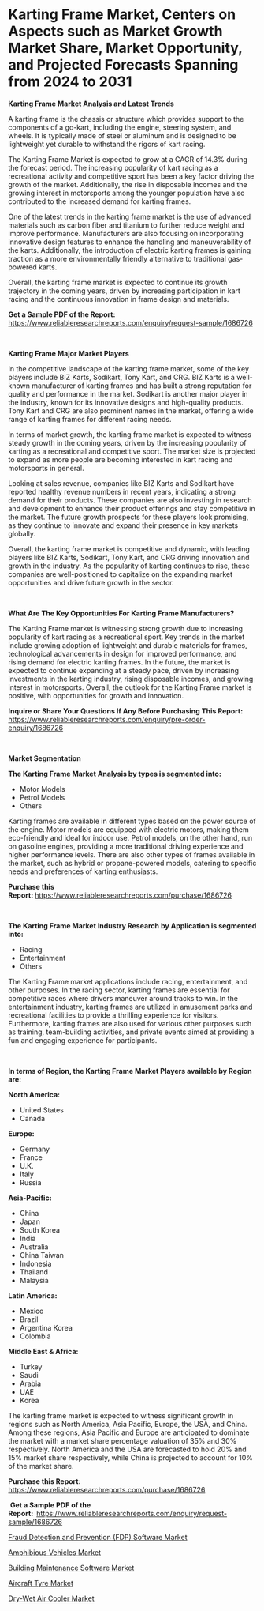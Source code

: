<p><h1>Karting Frame Market, Centers on Aspects such as Market Growth Market Share, Market Opportunity, and Projected Forecasts Spanning from 2024 to 2031</h1></p><p><strong>Karting Frame Market Analysis and Latest Trends</strong></p>
<p><p>A karting frame is the chassis or structure which provides support to the components of a go-kart, including the engine, steering system, and wheels. It is typically made of steel or aluminum and is designed to be lightweight yet durable to withstand the rigors of kart racing.</p><p>The Karting Frame Market is expected to grow at a CAGR of 14.3% during the forecast period. The increasing popularity of kart racing as a recreational activity and competitive sport has been a key factor driving the growth of the market. Additionally, the rise in disposable incomes and the growing interest in motorsports among the younger population have also contributed to the increased demand for karting frames.</p><p>One of the latest trends in the karting frame market is the use of advanced materials such as carbon fiber and titanium to further reduce weight and improve performance. Manufacturers are also focusing on incorporating innovative design features to enhance the handling and maneuverability of the karts. Additionally, the introduction of electric karting frames is gaining traction as a more environmentally friendly alternative to traditional gas-powered karts.</p><p>Overall, the karting frame market is expected to continue its growth trajectory in the coming years, driven by increasing participation in kart racing and the continuous innovation in frame design and materials.</p></p>
<p><strong>Get a Sample PDF of the Report:&nbsp;</strong> <a href="https://www.reliableresearchreports.com/enquiry/request-sample/1686726">https://www.reliableresearchreports.com/enquiry/request-sample/1686726</a></p>
<p>&nbsp;</p>
<p><strong>Karting Frame Major Market Players</strong></p>
<p><p>In the competitive landscape of the karting frame market, some of the key players include BIZ Karts, Sodikart, Tony Kart, and CRG. BIZ Karts is a well-known manufacturer of karting frames and has built a strong reputation for quality and performance in the market. Sodikart is another major player in the industry, known for its innovative designs and high-quality products. Tony Kart and CRG are also prominent names in the market, offering a wide range of karting frames for different racing needs.</p><p>In terms of market growth, the karting frame market is expected to witness steady growth in the coming years, driven by the increasing popularity of karting as a recreational and competitive sport. The market size is projected to expand as more people are becoming interested in kart racing and motorsports in general.</p><p>Looking at sales revenue, companies like BIZ Karts and Sodikart have reported healthy revenue numbers in recent years, indicating a strong demand for their products. These companies are also investing in research and development to enhance their product offerings and stay competitive in the market. The future growth prospects for these players look promising, as they continue to innovate and expand their presence in key markets globally.</p><p>Overall, the karting frame market is competitive and dynamic, with leading players like BIZ Karts, Sodikart, Tony Kart, and CRG driving innovation and growth in the industry. As the popularity of karting continues to rise, these companies are well-positioned to capitalize on the expanding market opportunities and drive future growth in the sector.</p></p>
<p>&nbsp;</p>
<p><strong>What Are The Key Opportunities For Karting Frame Manufacturers?</strong></p>
<p><p>The Karting Frame market is witnessing strong growth due to increasing popularity of kart racing as a recreational sport. Key trends in the market include growing adoption of lightweight and durable materials for frames, technological advancements in design for improved performance, and rising demand for electric karting frames. In the future, the market is expected to continue expanding at a steady pace, driven by increasing investments in the karting industry, rising disposable incomes, and growing interest in motorsports. Overall, the outlook for the Karting Frame market is positive, with opportunities for growth and innovation.</p></p>
<p><strong>Inquire or Share Your Questions If Any Before Purchasing This Report:</strong> <a href="https://www.reliableresearchreports.com/enquiry/pre-order-enquiry/1686726">https://www.reliableresearchreports.com/enquiry/pre-order-enquiry/1686726</a></p>
<p>&nbsp;</p>
<p><strong>Market Segmentation</strong></p>
<p><strong>The Karting Frame Market Analysis by types is segmented into:</strong></p>
<p><ul><li>Motor Models</li><li>Petrol Models</li><li>Others</li></ul></p>
<p><p>Karting frames are available in different types based on the power source of the engine. Motor models are equipped with electric motors, making them eco-friendly and ideal for indoor use. Petrol models, on the other hand, run on gasoline engines, providing a more traditional driving experience and higher performance levels. There are also other types of frames available in the market, such as hybrid or propane-powered models, catering to specific needs and preferences of karting enthusiasts.</p></p>
<p><strong>Purchase this Report:&nbsp;</strong><a href="https://www.reliableresearchreports.com/purchase/1686726">https://www.reliableresearchreports.com/purchase/1686726</a></p>
<p>&nbsp;</p>
<p><strong>The Karting Frame Market Industry Research by Application is segmented into:</strong></p>
<p><ul><li>Racing</li><li>Entertainment</li><li>Others</li></ul></p>
<p><p>The Karting Frame market applications include racing, entertainment, and other purposes. In the racing sector, karting frames are essential for competitive races where drivers maneuver around tracks to win. In the entertainment industry, karting frames are utilized in amusement parks and recreational facilities to provide a thrilling experience for visitors. Furthermore, karting frames are also used for various other purposes such as training, team-building activities, and private events aimed at providing a fun and engaging experience for participants.</p></p>
<p>&nbsp;</p>
<p><strong>In terms of Region, the Karting Frame Market Players available by Region are:</strong></p>
<p>
    <p> <strong> North America: </strong>
        <ul>
            <li>United States</li>
            <li>Canada</li>
        </ul>
        </p> 
    <p> <strong> Europe: </strong>
        <ul>
            <li>Germany</li>
            <li>France</li>
            <li>U.K.</li>
            <li>Italy</li>
            <li>Russia</li>
        </ul>
        </p> 
    <p> <strong> Asia-Pacific: </strong>
        <ul>
            <li>China</li>
            <li>Japan</li>
            <li>South Korea</li>
            <li>India</li>
            <li>Australia</li>
            <li>China Taiwan</li>
            <li>Indonesia</li>
            <li>Thailand</li>
            <li>Malaysia</li>
        </ul>
        </p> 
    <p> <strong> Latin America: </strong>
        <ul>
            <li>Mexico</li>
            <li>Brazil</li>
            <li>Argentina Korea</li>
            <li>Colombia</li>
        </ul>
        </p> 
    <p> <strong> Middle East & Africa: </strong>
        <ul>
            <li>Turkey</li>
            <li>Saudi</li>
            <li>Arabia</li>
            <li>UAE</li>
            <li>Korea</li>
        </ul>
    </p>
    </p>
<p><p>The karting frame market is expected to witness significant growth in regions such as North America, Asia Pacific, Europe, the USA, and China. Among these regions, Asia Pacific and Europe are anticipated to dominate the market with a market share percentage valuation of 35% and 30% respectively. North America and the USA are forecasted to hold 20% and 15% market share respectively, while China is projected to account for 10% of the market share.</p></p>
<p><strong>Purchase this Report: </strong><a href="https://www.reliableresearchreports.com/purchase/1686726">https://www.reliableresearchreports.com/purchase/1686726</a></p>
<p>&nbsp;<strong>Get a Sample PDF of the Report:&nbsp;&nbsp;</strong><a href="https://www.reliableresearchreports.com/enquiry/request-sample/1686726">https://www.reliableresearchreports.com/enquiry/request-sample/1686726</a></p>
<p><strong></strong></p>
<p><p><a href="https://issuu.com/reportprime-2/docs/fraud-detection-and-prevention-fdp-software-market">Fraud Detection and Prevention (FDP) Software Market</a></p><p><a href="https://github.com/mbisetmhermsr/Market-Research-Report-List-1/blob/main/amphibious-vehicles-market.md">Amphibious Vehicles Market</a></p><p><a href="https://issuu.com/reportprime-2/docs/building-maintenance-software-market-size-2030.ppt">Building Maintenance Software Market</a></p><p><a href="https://gratis-rainforest-2ca.notion.site/Global-Aircraft-Tyre-Market-by-Types-Applications-and-Major-Players-with-Regional-Growth-Rate-Ana-6cc395c0afd84c29b5e6b126804a4c05">Aircraft Tyre Market</a></p><p><a href="https://view.publitas.com/reportprime-1/global-dry-wet-air-cooler-market-by-types-applications-and-major-players-with-regional-growth-rate-analysis-and-development-situation-from-2023-to-2030/">Dry-Wet Air Cooler Market</a></p></p>